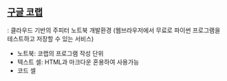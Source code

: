 ## [구글 코랩](https://colab.research.google.com/)
: 클라우드 기반의 주피터 노트북 개발환경 (웹브라우저에서 무료로 파이썬 프로그램을 테스트하고 저장할 수 있는 서비스)
- 노트북: 코랩의 프로그램 작성 단위
- 텍스트 셀: HTML과 마크다운 혼용하여 사용가능
- 코드 셀
